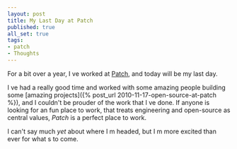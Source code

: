 ```yaml
---
layout: post
title: My Last Day at Patch
published: true
all_set: true
tags:
- patch
- Thoughts
---
```


For a bit over a year, I ve worked at [Patch](http://www.patch.com/),
and today will be my last day.

I ve had a really good time and worked with some amazing people building some
[amazing projects]({% post_url 2010-11-17-open-source-at-patch %}),
and I couldn't be prouder of the work that I ve done. If anyone is
looking for an fun place to work, that treats engineering and open-source as
central values, _Patch_ is a perfect place to work.

I can't say much _yet_ about where I m headed,
but I m more excited than ever for what s to come.
